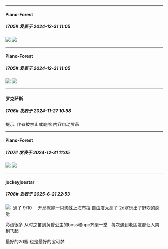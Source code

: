 ﻿
*****

####  Piano-Forest  
##### 1705#       发表于 2024-12-31 11:05

<img src="https://p.sda1.dev/21/fda5bb128669d7abb97201b8b97ed759/20241231_021229.jpg" referrerpolicy="no-referrer">
<img src="https://p.sda1.dev/21/5cebe42fac5c9a9a291efb6bfdaa77ee/20241231_110055.jpg" referrerpolicy="no-referrer">


*****

####  Piano-Forest  
##### 1705#       发表于 2024-12-31 11:05

<img src="https://p.sda1.dev/21/fda5bb128669d7abb97201b8b97ed759/20241231_021229.jpg" referrerpolicy="no-referrer">
<img src="https://p.sda1.dev/21/5cebe42fac5c9a9a291efb6bfdaa77ee/20241231_110055.jpg" referrerpolicy="no-referrer">

*****

####  罗克萨斯  
##### 1706#       发表于 2024-11-27 10:58

提示: 作者被禁止或删除 内容自动屏蔽

*****

####  Piano-Forest  
##### 1707#       发表于 2024-12-31 11:05

<img src="https://p.sda1.dev/21/fda5bb128669d7abb97201b8b97ed759/20241231_021229.jpg" referrerpolicy="no-referrer">
<img src="https://p.sda1.dev/21/5cebe42fac5c9a9a291efb6bfdaa77ee/20241231_110055.jpg" referrerpolicy="no-referrer">

*****

####  jockeyjoestar  
##### 1708#       发表于 2025-6-21 22:53

<img src="https://static.stage1st.com/image/smiley/face2017/034.png" referrerpolicy="no-referrer">  通了 9/10     开局就能一只蜘蛛上海布拉 自由度太高了 2d塞玩出了野吹的感觉  

彩蛋很多 从时之笛到黄昏公主的boss和npc齐聚一堂   每次遇到老朋友都让人爽到飞起 

最好的2d塞 也是最好的宝可梦

